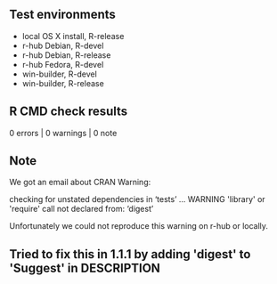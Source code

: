## Test environments
* local OS X install, R-release
* r-hub Debian, R-devel
* r-hub Debian, R-release
* r-hub Fedora, R-devel
* win-builder, R-devel
* win-builder, R-release

## R CMD check results

0 errors | 0 warnings | 0 note

## Note
We got an email about CRAN Warning:

checking for unstated dependencies in ‘tests’ ... WARNING
'library' or 'require' call not declared from: ‘digest’

Unfortunately we could not reproduce this warning on r-hub or locally. 

Tried to fix this in 1.1.1 by adding 'digest' to 'Suggest' in DESCRIPTION
---
